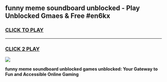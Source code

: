 
## funny meme soundboard unblocked - Play Unblocked Gmaes & Free #en6kx
<h3>
<a href="https://news.freeplayer.one?title=funny_meme_soundboard_unblocked&ref=27F">CLICK TO PLAY</a></h3>
<hr>

<h3>
<a href="https://news.freeplayer.one?title=funny_meme_soundboard_unblocked&ref=27F">CLICK 2 PLAY</a>
  
</h3>

<a href="https://news.freeplayer.one?title=funny_meme_soundboard_unblocked&ref=27F/"><img src="https://clearcache.store/games.png"></a>


**funny meme soundboard unblocked games unblocked: Your Gateway to Fun and Accessible Online Gaming**
